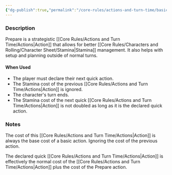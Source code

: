 ```yaml
---
{"dg-publish":true,"permalink":"/core-rules/actions-and-turn-time/basic-actions/prepare/"}
---
```


### Description
Prepare is a strategistic [[Core Rules/Actions and Turn Time/Actions\|Action]] that allows for better [[Core Rules/Characters and Rolling/Character Sheet/Stamina\|Stamina]] management. It also helps with setup and planning outside of normal turns.

#### When Used
- The player must declare their next quick action.
- The Stamina cost of the previous [[Core Rules/Actions and Turn Time/Actions\|Action]] is ignored.
- The character's turn ends.
- The Stamina cost of the next quick [[Core Rules/Actions and Turn Time/Actions\|Action]] is not doubled as long as it is the declared quick action.

### Notes
The cost of this [[Core Rules/Actions and Turn Time/Actions\|Action]] is always the base cost of a basic action. Ignoring the cost of the previous action.

The declared quick [[Core Rules/Actions and Turn Time/Actions\|Action]] is effectively the normal cost of the [[Core Rules/Actions and Turn Time/Actions\|Action]] plus the cost of the Prepare action.

